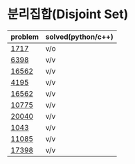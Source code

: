 # 분리집합(Disjoint Set)

|problem|solved(python/c++)|
|---|---|
|[1717](https://www.acmicpc.net/problem/1717)|v/o|
|[6398](https://www.acmicpc.net/problem/1976)|v/v|
|[16562](https://www.acmicpc.net/problem/16562)|v/v|
|[4195](https://www.acmicpc.net/problem/4195)|v/v|
|[16562](https://www.acmicpc.net/problem/16562)|v/v|
|[10775](https://www.acmicpc.net/problem/10775)|v/v|
|[20040](https://www.acmicpc.net/problem/20040)|v/v|
|[1043](https://www.acmicpc.net/problem/1043)|v/v|
|[11085](https://www.acmicpc.net/problem/11085)|v/v|
|[17398](https://www.acmicpc.net/problem/17398)|v/v|
